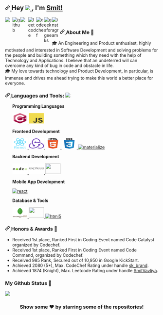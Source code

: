 <!DOCTYPE html>
<html lang="en">
<head>
    <meta charset="UTF-8">
    <meta http-equiv="X-UA-Compatible" content="IE=edge">
    <meta name="viewport" content="width=device-width, initial-scale=1.0">
</head>
<body>
    <article class="markdown-body entry-content container-lg f5" itemprop="text">
        <h2 dir="auto">
            <a id="user-content-hey--im-smit" class="anchor" aria-hidden="true" href="#hey--im-smit">
                <svg class="octicon octicon-link" viewBox="0 0 16 16" version="1.1" width="16" height="16" aria-hidden="true">
                    <path fill-rule="evenodd" d="M7.775 3.275a.75.75 0 001.06 1.06l1.25-1.25a2 2 0 112.83 2.83l-2.5 2.5a2 2 0 01-2.83 0 .75.75 0 00-1.06 1.06 3.5 3.5 0 004.95 0l2.5-2.5a3.5 3.5 0 00-4.95-4.95l-1.25 1.25zm-4.69 9.64a2 2 0 010-2.83l2.5-2.5a2 2 0 012.83 0 .75.75 0 001.06-1.06 3.5 3.5 0 00-4.95 0l-2.5 2.5a3.5 3.5 0 004.95 4.95l1.25-1.25a.75.75 0 00-1.06-1.06l-1.25 1.25a2 2 0 01-2.83 0z"></path>
                </svg>
            </a>Hey <a target="_blank" rel="noopener noreferrer" href="https://github.com/TheDudeThatCode/TheDudeThatCode/blob/master/Assets/Hi.gif">
                <img src="https://github.com/TheDudeThatCode/TheDudeThatCode/raw/master/Assets/Hi.gif" width="29px" style="max-width: 100%;">
            </a>, I'm <a href="https://www.linkedin.com/in/smit-vavliya-300820202/" rel="nofollow">Smit!</a>
        </h2>
        <a href="https://www.linkedin.com/in/smit-vavliya-300820202/" rel="nofollow">
            <img align="left" width="24px" src="https://camo.githubusercontent.com/d659d2bac00c01b42bffbae84bdc121e828b8fecd5b4949ffa2575f5d9e4a371/68747470733a2f2f63646e2e6a7364656c6976722e6e65742f6e706d2f73696d706c652d69636f6e734076332f69636f6e732f6c696e6b6564696e2e737667" data-canonical-src="https://cdn.jsdelivr.net/npm/simple-icons@v3/icons/linkedin.svg" style="max-width: 100%;">
        </a>
        <a href="https://github.com/SmitVavliya" rel="nofollow">
            <img align="left" width="26px" 
src="https://cdn.jsdelivr.net/npm/simple-icons@3.0.1/icons/github.svg" class="w-6 h-6 sm:w-8 sm:h-8 mr-1 sm:mr-4" alt="github" style="max-width: 100%;">
        </a>
        <a href="mailto:srvavliya79@gmail.com">
            <img align="left" width="26px" src="https://camo.githubusercontent.com/c9a89a6426081483aa6cd371bdecae44045961437b349ea97097d476978436f4/68747470733a2f2f63646e2e6a7364656c6976722e6e65742f6e706d2f73696d706c652d69636f6e734076332f69636f6e732f676d61696c2e737667" data-canonical-src="https://cdn.jsdelivr.net/npm/simple-icons@v3/icons/gmail.svg" style="max-width: 100%;">
        </a>
        <a href="https://leetcode.com/SmitVavliya/" rel="nofollow">
            <img align="left" width="26px"
src="https://cdn.jsdelivr.net/npm/simple-icons@3.1.0/icons/leetcode.svg" class="w-6 h-6 sm:w-8 sm:h-8 mr-1 sm:mr-4" alt="leetcode" style="max-width: 100%;">
        </a>
        <a href="https://www.codechef.com/users/sk_brand" rel="nofollow">
            <img align="left" width="26px"
src="https://cdn.jsdelivr.net/npm/simple-icons@3.1.0/icons/codechef.svg" class="w-6 h-6 sm:w-8 sm:h-8 mr-1 sm:mr-4" alt="codechef" style="max-width: 100%;">
        </a>
        <a href="https://auth.geeksforgeeks.org/user/smitvavliya2276/practice/" rel="nofollow">
            <img align="left" width="26px"
src="https://cdn.jsdelivr.net/npm/simple-icons@3.1.0/icons/geeksforgeeks.svg" class="w-6 h-6 sm:w-8 sm:h-8 mr-1 sm:mr-4" alt="geeksforgeeks" style="max-width: 100%;">
        </a>
        <a href="https://www.youtube.com/channel/UCBGOUQHNNtNGcGzVq5rIXjw" rel="nofollow">
            <img align="left" width="26px"
src="https://cdn.jsdelivr.net/npm/simple-icons@3.0.1/icons/instagram.svg" class="w-6 h-6 sm:w-8 sm:h-8 mr-1 sm:mr-4" alt="instagram" style="max-width: 100%;">
        </a>
        <br>
        <h3 dir="auto">
            <a id="user-content-about-me-" class="anchor" aria-hidden="true" href="#about-me-">
            <svg class="octicon octicon-link" viewBox="0 0 16 16" version="1.1" width="16" height="16" aria-hidden="true">
                <path fill-rule="evenodd" d="M7.775 3.275a.75.75 0 001.06 1.06l1.25-1.25a2 2 0 112.83 2.83l-2.5 2.5a2 2 0 01-2.83 0 .75.75 0 00-1.06 1.06 3.5 3.5 0 004.95 0l2.5-2.5a3.5 3.5 0 00-4.95-4.95l-1.25 1.25zm-4.69 9.64a2 2 0 010-2.83l2.5-2.5a2 2 0 012.83 0 .75.75 0 001.06-1.06 3.5 3.5 0 00-4.95 0l-2.5 2.5a3.5 3.5 0 004.95 4.95l1.25-1.25a.75.75 0 00-1.06-1.06l-1.25 1.25a2 2 0 01-2.83 0z"></path>
            </svg>
            </a>About Me <g-emoji class="g-emoji" alias="rocket" fallback-src="https://github.githubassets.com/images/icons/emoji/unicode/1f680.png">🚀</g-emoji>
        </h3>   
        <p dir="auto">
            <g-emoji class="g-emoji" alias="mortar_board" fallback-src="https://github.githubassets.com/images/icons/emoji/unicode/1f393.png">🎓</g-emoji> An Engineering and Product enthusiast, highly motivated and interested in Software Development and solving problems for the people and building something which they need with the help of Technology and Applications. I believe that an undeterred will can overcome any kind of bug in code and obstacle in life.
            <br>
            <g-emoji class="g-emoji" alias="mortar_board" fallback-src="https://github.githubassets.com/images/icons/emoji/unicode/1f393.png">🎓</g-emoji> My love towards technology and Product Development, in particular, is immense and drives me ahead trying to make this world a better place for everyone.
            <br>
        </p>
        <h3 dir="auto"><a id="user-content-languages-and-tools-" class="anchor" aria-hidden="true" href="#languages-and-tools-">
            <svg class="octicon octicon-link" viewBox="0 0 16 16" version="1.1" width="16" height="16" aria-hidden="true">
                <path fill-rule="evenodd" d="M7.775 3.275a.75.75 0 001.06 1.06l1.25-1.25a2 2 0 112.83 2.83l-2.5 2.5a2 2 0 01-2.83 0 .75.75 0 00-1.06 1.06 3.5 3.5 0 004.95 0l2.5-2.5a3.5 3.5 0 00-4.95-4.95l-1.25 1.25zm-4.69 9.64a2 2 0 010-2.83l2.5-2.5a2 2 0 012.83 0 .75.75 0 001.06-1.06 3.5 3.5 0 00-4.95 0l-2.5 2.5a3.5 3.5 0 004.95 4.95l1.25-1.25a.75.75 0 00-1.06-1.06l-1.25 1.25a2 2 0 01-2.83 0z">
                </path>
            </svg>
            </a>Languages and Tools: <a target="_blank" rel="noopener noreferrer" href="https://camo.githubusercontent.com/63371d36886ee658f5a97401f393e1ab1684b2fd3de674b8f5efc7d410b2a3d0/68747470733a2f2f6d656469612e67697068792e636f6d2f6d656469612f57556c706c634d704f43456d5447427442572f67697068792e676966">
            <img src="https://camo.githubusercontent.com/63371d36886ee658f5a97401f393e1ab1684b2fd3de674b8f5efc7d410b2a3d0/68747470733a2f2f6d656469612e67697068792e636f6d2f6d656469612f57556c706c634d704f43456d5447427442572f67697068792e676966" width="30" data-canonical-src="https://media.giphy.com/media/WUlplcMpOCEmTGBtBW/giphy.gif" style="max-width: 100%;">
            </a>
        </h3>
        <ul>
            <p dir="auto"><b>Programming Languages</b></p>
            <a target="_blank" rel="noopener noreferrer" href="https://raw.githubusercontent.com/github/explore/80688e429a7d4ef2fca1e82350fe8e3517d3494d/topics/flutter/flutter.png">
                <img height="35" width="50" class="ml-4 w-8 h-8 sm:w-10 sm:h-10" src="https://raw.githubusercontent.com/devicons/devicon/master/icons/cplusplus/cplusplus-original.svg" alt="cplusplus"/>
            </a>
            <a target="_blank" rel="noopener noreferrer" href="https://raw.githubusercontent.com/github/explore/80688e429a7d4ef2fca1e82350fe8e3517d3494d/topics/flutter/flutter.png">
                <img height="35" width="50" class="ml-4 w-8 h-8 sm:w-10 sm:h-10" src="https://raw.githubusercontent.com/devicons/devicon/master/icons/javascript/javascript-original.svg" alt="cplusplus" style="max-width: 100%;">
            </a>
            <p></p>
            <p dir="auto"><b>Frontend Development</b></p>
            <a target="_blank" rel="noopener noreferrer" href="https://raw.githubusercontent.com/github/explore/80688e429a7d4ef2fca1e82350fe8e3517d3494d/topics/flutter/flutter.png">
                <img height="35" width="50" class="ml-4 w-8 h-8 sm:w-10 sm:h-10" src="https://raw.githubusercontent.com/devicons/devicon/master/icons/react/react-original-wordmark.svg" alt="react">
            </a>
            <a target="_blank" rel="noopener noreferrer" href="https://raw.githubusercontent.com/github/explore/80688e429a7d4ef2fca1e82350fe8e3517d3494d/topics/flutter/flutter.png">
                <img height="35" width="50" class="ml-4 w-8 h-8 sm:w-10 sm:h-10" src="https://raw.githubusercontent.com/devicons/devicon/master/icons/redux/redux-original.svg" alt="html5">
            </a>
            <a target="_blank" rel="noopener noreferrer" href="https://raw.githubusercontent.com/github/explore/80688e429a7d4ef2fca1e82350fe8e3517d3494d/topics/flutter/flutter.png">
                <img height="35" width="50" class="ml-4 w-8 h-8 sm:w-10 sm:h-10" src="https://raw.githubusercontent.com/devicons/devicon/master/icons/html5/html5-original-wordmark.svg">
            </a>
            <a target="_blank" rel="noopener noreferrer" href="https://raw.githubusercontent.com/github/explore/80688e429a7d4ef2fca1e82350fe8e3517d3494d/topics/flutter/flutter.png">
                <img height="35" width="50" class="ml-4 w-8 h-8 sm:w-10 sm:h-10" src="https://raw.githubusercontent.com/devicons/devicon/master/icons/css3/css3-original-wordmark.svg" alt="css3">
            </a>
            <a target="_blank" rel="noopener noreferrer" href="https://raw.githubusercontent.com/github/explore/80688e429a7d4ef2fca1e82350fe8e3517d3494d/topics/flutter/flutter.png">
                <img height="35" width="50" class="ml-4 w-8 h-8 sm:w-10 sm:h-10" src="https://raw.githubusercontent.com/prplx/svg-logos/5585531d45d294869c4eaab4d7cf2e9c167710a9/svg/materialize.svg" alt="materialize">
            </a>
            <p></p>
            <p dir="auto"><b>Backend Development</b></p>
            <a target="_blank" rel="noopener noreferrer" href="https://raw.githubusercontent.com/github/explore/80688e429a7d4ef2fca1e82350fe8e3517d3494d/topics/flutter/flutter.png">
                <img height="35" width="50" class="ml-4 w-8 h-8 sm:w-10 sm:h-10" src="https://raw.githubusercontent.com/devicons/devicon/master/icons/nodejs/nodejs-original-wordmark.svg" alt="react">
            </a>
            <a target="_blank" rel="noopener noreferrer" href="https://raw.githubusercontent.com/github/explore/80688e429a7d4ef2fca1e82350fe8e3517d3494d/topics/flutter/flutter.png">
                <img height="35" width="50" class="ml-4 w-8 h-8 sm:w-10 sm:h-10" src="https://raw.githubusercontent.com/devicons/devicon/master/icons/express/express-original-wordmark.svg" alt="html5">
            </a>
            <a target="_blank" rel="noopener noreferrer" href="https://raw.githubusercontent.com/github/explore/80688e429a7d4ef2fca1e82350fe8e3517d3494d/topics/flutter/flutter.png">
                <img height="35" width="50" class="ml-4 w-8 h-8 sm:w-10 sm:h-10" src="https://www.vectorlogo.zone/logos/graphql/graphql-icon.svg">
            </a>
            <p></p>
            <p dir="auto"><b>Mobile App Development</b></p>
            <a target="_blank" rel="noopener noreferrer" href="https://raw.githubusercontent.com/github/explore/80688e429a7d4ef2fca1e82350fe8e3517d3494d/topics/flutter/flutter.png">
                <img height="35" width="50" class="ml-4 w-8 h-8 sm:w-10 sm:h-10" src="https://reactnative.dev/img/header_logo.svg" alt="react">
            </a>
            <p></p>
            <p dir="auto"><b>Database & Tools</b></p>
            <a target="_blank" rel="noopener noreferrer" href="https://raw.githubusercontent.com/github/explore/80688e429a7d4ef2fca1e82350fe8e3517d3494d/topics/flutter/flutter.png">
                <img height="35" width="50" class="ml-4 w-8 h-8 sm:w-10 sm:h-10" src="https://raw.githubusercontent.com/devicons/devicon/master/icons/mongodb/mongodb-original-wordmark.svg" alt="react">
            </a>
            <a target="_blank" rel="noopener noreferrer" href="https://raw.githubusercontent.com/github/explore/80688e429a7d4ef2fca1e82350fe8e3517d3494d/topics/flutter/flutter.png">
                <img height="35" width="50" class="ml-4 w-8 h-8 sm:w-10 sm:h-10" src="https://www.svgrepo.com/show/354202/postman-icon.svg">
            </a>
            <a target="_blank" rel="noopener noreferrer" href="https://raw.githubusercontent.com/github/explore/80688e429a7d4ef2fca1e82350fe8e3517d3494d/topics/flutter/flutter.png">
                <img height="35" width="50" class="ml-4 w-8 h-8 sm:w-10 sm:h-10" src="https://cdn.worldvectorlogo.com/logos/adobe-xd.svg" alt="html5">
            </a>
        </ul>
        <h3 dir="auto">
            <a id="user-content-honors--awards-" class="anchor" aria-hidden="true" href="#honors--awards-">
                <svg class="octicon octicon-link" viewBox="0 0 16 16" version="1.1" width="16" height="16" aria-hidden="true">
                    <path fill-rule="evenodd" d="M7.775 3.275a.75.75 0 001.06 1.06l1.25-1.25a2 2 0 112.83 2.83l-2.5 2.5a2 2 0 01-2.83 0 .75.75 0 00-1.06 1.06 3.5 3.5 0 004.95 0l2.5-2.5a3.5 3.5 0 00-4.95-4.95l-1.25 1.25zm-4.69 9.64a2 2 0 010-2.83l2.5-2.5a2 2 0 012.83 0 .75.75 0 001.06-1.06 3.5 3.5 0 00-4.95 0l-2.5 2.5a3.5 3.5 0 004.95 4.95l1.25-1.25a.75.75 0 00-1.06-1.06l-1.25 1.25a2 2 0 01-2.83 0z"></path>
                </svg>
            </a>Honors &amp; Awards <g-emoji class="g-emoji" alias="medal_sports" fallback-src="https://github.githubassets.com/images/icons/emoji/unicode/1f3c5.png">🏅</g-emoji>
        </h3>
        <ul dir="auto">
            <li>Received 1st place, Ranked First in Coding Event named Code Catalyst organized by Codechef.
            </li>
            <li>Received 1st place, Ranked First in Coding Event named Code Command, organized by Codechef.
            </li>
            <li>Received 985 Rank, Secured out of 10,950 in Google KickStart.
            </li>
            <li>Achieved 2080 (5*), Max. CodeChef Rating under handle <a href="https://www.codechef.com/users/sk_brand">sk_brand</a>.
            </li>
            <li>Achieved 1874 (Knight), Max. Leetcode Rating under handle <a href="https://leetcode.com/SmitVavliya/">SmitVavliya</a>.
            </li>
        </ul>
        <h3 dir="auto">My Github Status 🦸</h3>        
        <a target="_blank" rel="noopener noreferrer" href="#">
            <img class="ml-4 w-8 h-8 sm:w-10 sm:h-10" src="https://github-readme-stats.vercel.app/api?username=SmitVavliya&show_icons=true&theme=default">
        </a>
        <div align="center" dir="auto">
            <h3 dir="auto">
                Show some <g-emoji class="g-emoji" alias="heart" fallback-src="https://github.githubassets.com/images/icons/emoji/unicode/2764.png">❤️</g-emoji> by starring some of the repositories!
            </h3>
        </div>
    </article>
</body>
</html>
